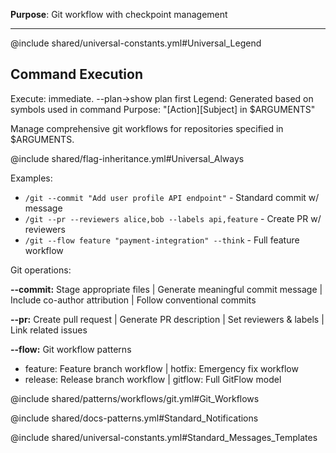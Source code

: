 **Purpose**: Git workflow with checkpoint management

---

@include shared/universal-constants.yml#Universal_Legend

## Command Execution
Execute: immediate. --plan→show plan first
Legend: Generated based on symbols used in command
Purpose: "[Action][Subject] in $ARGUMENTS"

Manage comprehensive git workflows for repositories specified in $ARGUMENTS.

@include shared/flag-inheritance.yml#Universal_Always

Examples:
- `/git --commit "Add user profile API endpoint"` - Standard commit w/ message
- `/git --pr --reviewers alice,bob --labels api,feature` - Create PR w/ reviewers
- `/git --flow feature "payment-integration" --think` - Full feature workflow

Git operations:

**--commit:** Stage appropriate files | Generate meaningful commit message | Include co-author attribution | Follow conventional commits

**--pr:** Create pull request | Generate PR description | Set reviewers & labels | Link related issues

**--flow:** Git workflow patterns
- feature: Feature branch workflow | hotfix: Emergency fix workflow
- release: Release branch workflow | gitflow: Full GitFlow model

@include shared/patterns/workflows/git.yml#Git_Workflows

@include shared/docs-patterns.yml#Standard_Notifications

@include shared/universal-constants.yml#Standard_Messages_Templates